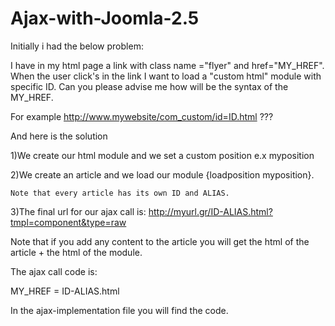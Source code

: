 Ajax-with-Joomla-2.5
====================
Initially i had the below problem:

I have in my html page a link with class name ="flyer" and href="MY_HREF".
When the user click's in the link I want to load a "custom html" module with specific ID.
Can you please advise me how will be the syntax of the MY_HREF.

For example http://www.mywebsite/com_custom/id=ID.html ???


And here is the solution



1)We create our html module and we set a custom position e.x myposition

2)We create an article and we load our module {loadposition myposition}.

    Note that every article has its own ID and ALIAS.

3)The final url for our ajax call is: http://myurl.gr/ID-ALIAS.html?tmpl=component&type=raw

Note that if you add any content to the article you will get the html of the article + the html of the module.

The ajax call code is:

MY_HREF = ID-ALIAS.html

In the ajax-implementation file you will find the code.

